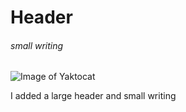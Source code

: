 # Header
###### small writing

![Image of Yaktocat](https://octodex.github.com/images/yaktocat.png)










I added a large header and small writing
